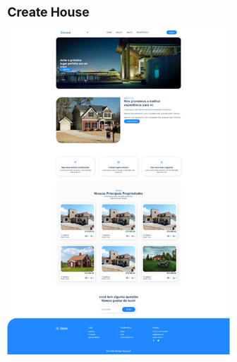 <h1 text-align="center"> Create House </h1>
<img src="./DesignResponsiveWebHouse.png" title="template create house" />